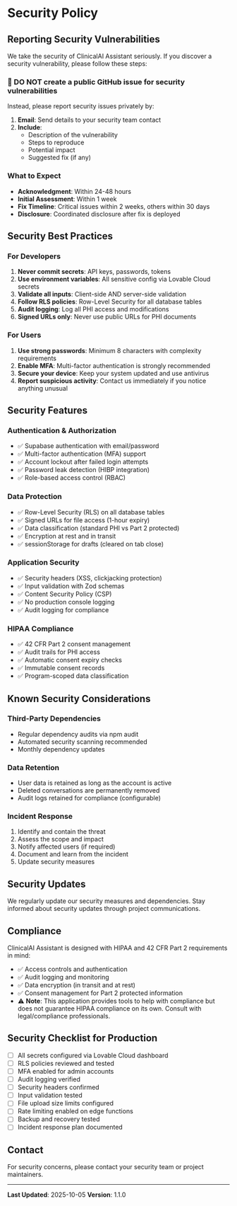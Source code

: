 # Security Policy

## Reporting Security Vulnerabilities

We take the security of ClinicalAI Assistant seriously. If you discover a security vulnerability, please follow these steps:

### 🚨 DO NOT create a public GitHub issue for security vulnerabilities

Instead, please report security issues privately by:

1. **Email**: Send details to your security team contact
2. **Include**: 
   - Description of the vulnerability
   - Steps to reproduce
   - Potential impact
   - Suggested fix (if any)

### What to Expect

- **Acknowledgment**: Within 24-48 hours
- **Initial Assessment**: Within 1 week
- **Fix Timeline**: Critical issues within 2 weeks, others within 30 days
- **Disclosure**: Coordinated disclosure after fix is deployed

## Security Best Practices

### For Developers

1. **Never commit secrets**: API keys, passwords, tokens
2. **Use environment variables**: All sensitive config via Lovable Cloud secrets
3. **Validate all inputs**: Client-side AND server-side validation
4. **Follow RLS policies**: Row-Level Security for all database tables
5. **Audit logging**: Log all PHI access and modifications
6. **Signed URLs only**: Never use public URLs for PHI documents

### For Users

1. **Use strong passwords**: Minimum 8 characters with complexity requirements
2. **Enable MFA**: Multi-factor authentication is strongly recommended
3. **Secure your device**: Keep your system updated and use antivirus
4. **Report suspicious activity**: Contact us immediately if you notice anything unusual

## Security Features

### Authentication & Authorization
- ✅ Supabase authentication with email/password
- ✅ Multi-factor authentication (MFA) support
- ✅ Account lockout after failed login attempts
- ✅ Password leak detection (HIBP integration)
- ✅ Role-based access control (RBAC)

### Data Protection
- ✅ Row-Level Security (RLS) on all database tables
- ✅ Signed URLs for file access (1-hour expiry)
- ✅ Data classification (standard PHI vs Part 2 protected)
- ✅ Encryption at rest and in transit
- ✅ sessionStorage for drafts (cleared on tab close)

### Application Security
- ✅ Security headers (XSS, clickjacking protection)
- ✅ Input validation with Zod schemas
- ✅ Content Security Policy (CSP)
- ✅ No production console logging
- ✅ Audit logging for compliance

### HIPAA Compliance
- ✅ 42 CFR Part 2 consent management
- ✅ Audit trails for PHI access
- ✅ Automatic consent expiry checks
- ✅ Immutable consent records
- ✅ Program-scoped data classification

## Known Security Considerations

### Third-Party Dependencies
- Regular dependency audits via npm audit
- Automated security scanning recommended
- Monthly dependency updates

### Data Retention
- User data is retained as long as the account is active
- Deleted conversations are permanently removed
- Audit logs retained for compliance (configurable)

### Incident Response
1. Identify and contain the threat
2. Assess the scope and impact
3. Notify affected users (if required)
4. Document and learn from the incident
5. Update security measures

## Security Updates

We regularly update our security measures and dependencies. Stay informed about security updates through project communications.

## Compliance

ClinicalAI Assistant is designed with HIPAA and 42 CFR Part 2 requirements in mind:
- ✅ Access controls and authentication
- ✅ Audit logging and monitoring
- ✅ Data encryption (in transit and at rest)
- ✅ Consent management for Part 2 protected information
- ⚠️ **Note**: This application provides tools to help with compliance but does not guarantee HIPAA compliance on its own. Consult with legal/compliance professionals.

## Security Checklist for Production

- [ ] All secrets configured via Lovable Cloud dashboard
- [ ] RLS policies reviewed and tested
- [ ] MFA enabled for admin accounts
- [ ] Audit logging verified
- [ ] Security headers confirmed
- [ ] Input validation tested
- [ ] File upload size limits configured
- [ ] Rate limiting enabled on edge functions
- [ ] Backup and recovery tested
- [ ] Incident response plan documented

## Contact

For security concerns, please contact your security team or project maintainers.

---

**Last Updated**: 2025-10-05
**Version**: 1.1.0
